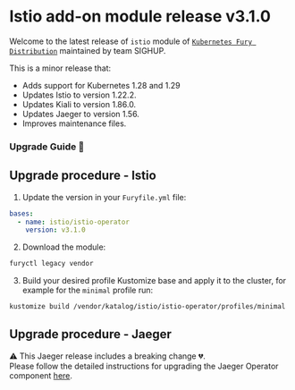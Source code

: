 # Istio add-on module release v3.1.0

Welcome to the latest release of `istio` module of [`Kubernetes Fury Distribution`](https://github.com/sighupio/fury-distribution) maintained by team SIGHUP.

This is a minor release that:

- Adds support for Kubernetes 1.28 and 1.29
- Updates Istio to version 1.22.2.
- Updates Kiali to version 1.86.0.
- Updates Jaeger to version 1.56.
- Improves maintenance files.

### Upgrade Guide 🦮

## Upgrade procedure - Istio

1. Update the version in your `Furyfile.yml` file:

```yaml
bases:
  - name: istio/istio-operator
    version: v3.1.0
```

2. Download the module:

```bash
furyctl legacy vendor
```

3. Build your desired profile Kustomize base and apply it to the cluster, for example for the `minimal` profile run:

```bash
kustomize build /vendor/katalog/istio/istio-operator/profiles/minimal | kubectl apply -f
```

## Upgrade procedure - Jaeger

⚠️ This Jaeger release includes a breaking change 💔.<br /> Please follow the detailed instructions for upgrading the Jaeger Operator component [here](../../katalog/istio-operator/jaeger-operator/BREAKING.md).